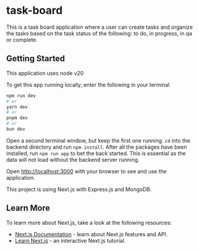 # task-board

This is a task board application where a user can create tasks and organize the tasks based on the task status of the following: to do, in progress, in qa or complete.


## Getting Started

This application uses node v20

To get this app running locally, enter the following in your terminal

```bash
npm run dev
# or
yarn dev
# or
pnpm dev
# or
bun dev
```

Open a second terminal window, but keep the first one running. `cd` into the backend directory and run `npm install`. After all the packages have been installed, run `npm run app` to bet the back started. This is essential as the data will not load without the backend server running.

Open [http://localhost:3000](http://localhost:3000) with your browser to see and use the application.

This project is using Next.js with Express.js and MongoDB.

## Learn More

To learn more about Next.js, take a look at the following resources:

- [Next.js Documentation](https://nextjs.org/docs) - learn about Next.js features and API.
- [Learn Next.js](https://nextjs.org/learn) - an interactive Next.js tutorial.

